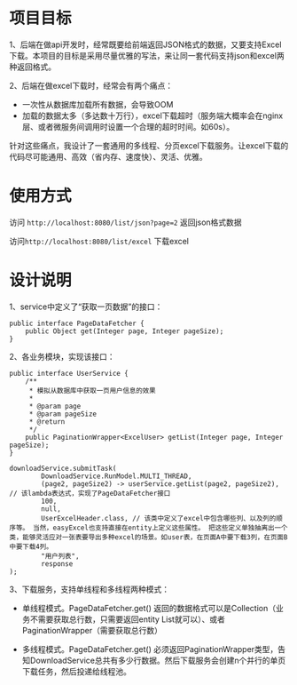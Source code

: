 # 项目目标
1、后端在做api开发时，经常既要给前端返回JSON格式的数据，又要支持Excel下载。本项目的目标是采用尽量优雅的写法，来让同一套代码支持json和excel两种返回格式。

2、后端在做excel下载时，经常会有两个痛点：
- 一次性从数据库加载所有数据，会导致OOM
- 加载的数据太多（多达数十万行），excel下载超时（服务端大概率会在nginx层、或者微服务间调用时设置一个合理的超时时间。如60s）。

针对这些痛点，我设计了一套通用的多线程、分页excel下载服务。让excel下载的代码尽可能通用、高效（省内存、速度快）、灵活、优雅。


# 使用方式

访问 `http://localhost:8080/list/json?page=2` 返回json格式数据

访问`http://localhost:8080/list/excel` 下载excel


# 设计说明
1、service中定义了“获取一页数据”的接口：
```
public interface PageDataFetcher {
    public Object get(Integer page, Integer pageSize);
}
```
2、各业务模块，实现该接口：
```
public interface UserService {
    /**
     * 模拟从数据库中获取一页用户信息的效果
     *
     * @param page
     * @param pageSize
     * @return
     */
    public PaginationWrapper<ExcelUser> getList(Integer page, Integer pageSize);
}
```

```
downloadService.submitTask(
        DownloadService.RunModel.MULTI_THREAD,
        (page2, pageSize2) -> userService.getList(page2, pageSize2), // 该lambda表达式，实现了PageDataFetcher接口
        100,
        null,
        UserExcelHeader.class, // 该类中定义了excel中包含哪些列、以及列的顺序等。 当然，easyExcel也支持直接在entity上定义这些属性。 把这些定义单独抽离出一个类，能够灵活应对一张表要导出多种excel的场景。如user表，在页面A中要下载3列，在页面B中要下载4列。
        "用户列表",
        response
);
```

3、下载服务，支持单线程和多线程两种模式：
- 单线程模式。PageDataFetcher.get() 返回的数据格式可以是Collection（业务不需要获取总行数，只需要返回entity List就可以）、或者PaginationWrapper（需要获取总行数）

- 多线程模式。PageDataFetcher.get() 必须返回PaginationWrapper类型，告知DownloadService总共有多少行数据。然后下载服务会创建n个并行的单页下载任务，然后投递给线程池。
